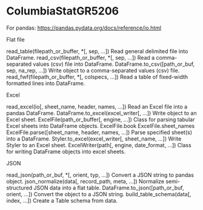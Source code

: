 # ColumbiaStatGR5206
For pandas:
https://pandas.pydata.org/docs/reference/io.html

Flat file

read_table(filepath_or_buffer, *[, sep, ...])
Read general delimited file into DataFrame.
read_csv(filepath_or_buffer, *[, sep, ...])
Read a comma-separated values (csv) file into DataFrame.
DataFrame.to_csv([path_or_buf, sep, na_rep, ...])
Write object to a comma-separated values (csv) file.
read_fwf(filepath_or_buffer, *[, colspecs, ...])
Read a table of fixed-width formatted lines into DataFrame.


Excel

read_excel(io[, sheet_name, header, names, ...])
Read an Excel file into a pandas DataFrame.
DataFrame.to_excel(excel_writer[, ...])
Write object to an Excel sheet.
ExcelFile(path_or_buffer[, engine, ...])
Class for parsing tabular Excel sheets into DataFrame objects.
ExcelFile.book
ExcelFile.sheet_names
ExcelFile.parse([sheet_name, header, names, ...])
Parse specified sheet(s) into a DataFrame.
Styler.to_excel(excel_writer[, sheet_name, ...])
Write Styler to an Excel sheet.
ExcelWriter(path[, engine, date_format, ...])
Class for writing DataFrame objects into excel sheets.

JSON

read_json(path_or_buf, *[, orient, typ, ...])
Convert a JSON string to pandas object.
json_normalize(data[, record_path, meta, ...])
Normalize semi-structured JSON data into a flat table.
DataFrame.to_json([path_or_buf, orient, ...])
Convert the object to a JSON string.
build_table_schema(data[, index, ...])
Create a Table schema from data.
